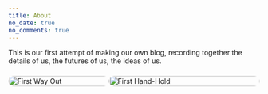 ```yaml
---
title: About
no_date: true
no_comments: true
---
```

This is our first attempt of making our own blog, recording together the details of us, the futures of us, the ideas of us.

<div class="container">
    <div class="card" style="display: grid; grid-template-columns: 40% 1fr; padding: 8px 0px;">
        <img src="/img/about-02.jpg" alt="First Way Out" style="height: 100%; object-fit: cover; border-radius: 16px;">
        <img src="/img/about-01.jpg" alt="First Hand-Hold" style="height: 100%; object-fit: contain; border-radius: 16px;">
    </div>
</div>